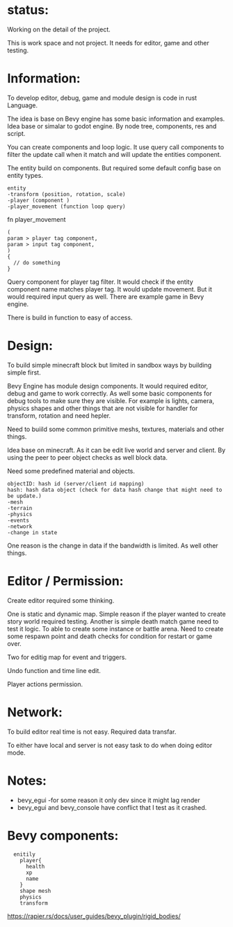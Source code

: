 # status:
Working on the detail of the project.

This is work space and not project. It needs for editor, game and other testing.

# Information:
  To develop editor, debug, game and module design is code in rust Language.

  The idea is base on Bevy engine has some basic information and examples. Idea base or simalar to godot engine. By node tree, components, res and script.

  You can create components and loop logic. It use query call components to filter the update call when it match and will update the entities component.

  The entity build on components. But required some default config base on entity types.

```
entity
-transform (position, rotation, scale)
-player (component )
-player_movement (function loop query)
```

fn player_movement
```
(
param > player tag component,
param > input tag component,
)
{
  // do something
}
```

Query component for player tag filter. It would check if the entity component name matches player tag. It would update movement. But it would required input query as well. There are example game in Bevy engine.

There is build in function to easy of access.


# Design:
  To build simple minecraft block but limited in sandbox ways by building simple first.



  Bevy Engine has module design components. It would required editor, debug and game to work correctly. 
  As well some basic components for debug tools to make sure they are visible. 
  For example is lights, camera, physics shapes and other things that are not visible for handler for transform, rotation and need hepler.

  Need to buiild some common primitive meshs, textures, materials and other things.

  Idea base on minecraft. As it can be edit live world and server and client.
  By using the peer to peer object checks as well block data.

  Need some predefined material and objects.

```
objectID: hash id (server/client id mapping)
hash: hash data object (check for data hash change that might need to be update.)
-mesh 
-terrain
-physics
-events
-network
-change in state
```
  One reason is the change in data if the bandwidth is limited. As well other things.

# Editor / Permission:
 Create editor required some thinking. 
 
 One is static and dynamic map. Simple reason if the player wanted to create story world required testing. Another is simple death match game need to test it logic. To able to create some instance or battle arena. Need to create some respawn point and death checks for condition for restart or game over.
 
 Two for editig map for event and triggers.

 Undo function and time line edit.

 Player actions permission.

# Network:
  To build editor real time is not easy. Required data transfar.

  To either have local and server is not easy task to do when doing editor mode.

# Notes:
 * bevy_egui -for some reason it only dev since it might lag render
 * bevy_egui and bevy_console have conflict that I test as it crashed.

# Bevy components:

```
  enitily
    player{
      health
      xp
      name
    }
    shape mesh
    physics
    transform
```

https://rapier.rs/docs/user_guides/bevy_plugin/rigid_bodies/
